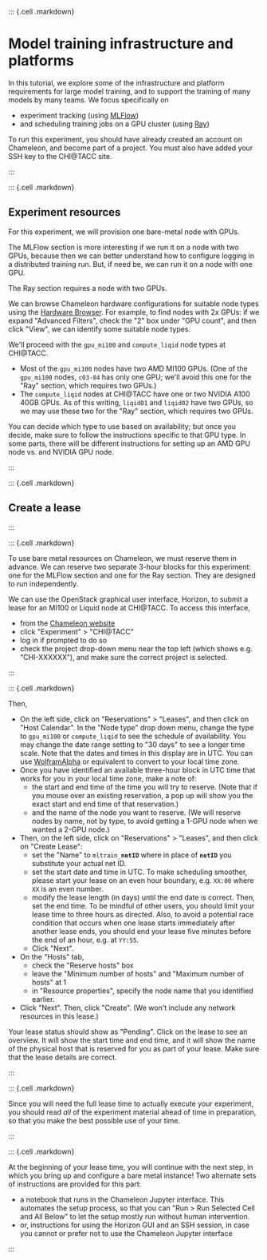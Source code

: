 
::: {.cell .markdown}

# Model training infrastructure and platforms

In this tutorial, we explore some of the infrastructure and platform requirements for large model training, and to support the training of many models by many teams. We focus specifically on 

* experiment tracking (using [MLFlow](https://mlflow.org/))
* and scheduling training jobs on a GPU cluster (using [Ray](https://www.ray.io/))

To run this experiment, you should have already created an account on Chameleon, and become part of a project. You must also have added your SSH key to the CHI@TACC site.

:::

::: {.cell .markdown}

## Experiment resources 

For this experiment, we will provision one bare-metal node with GPUs. 

The MLFlow section is more interesting if we run it on a node with two GPUs, because then we can better understand how to configure logging in a distributed training run. But, if need be, we can run it on a node with one GPU.

The Ray section requires a node with two GPUs.

We can browse Chameleon hardware configurations for suitable node types using the [Hardware Browser](https://chameleoncloud.org/hardware/). For example, to find nodes with 2x GPUs: if we expand "Advanced Filters", check the "2" box under "GPU count", and then click "View", we can identify some suitable node types. 

We'll proceed with the `gpu_mi100` and `compute_liqid` node types at CHI@TACC.

* Most of the `gpu_mi100` nodes have two AMD MI100 GPUs. (One of the `gpu_mi100` nodes, `c03-04` has only one GPU; we'll avoid this one for the "Ray" section, which requires two GPUs.)
* The `compute_liqid` nodes at CHI@TACC have one or two NVIDIA A100 40GB GPUs. As of this writing, `liqid01` and `liqid02` have two GPUs, so we may use these two for the "Ray" section, which requires two GPUs. 

You can decide which type to use based on availability; but once you decide, make sure to follow the instructions specific to that GPU type. In some parts, there will be different instructions for setting up an AMD GPU node vs. and NVIDIA GPU node.


:::

::: {.cell .markdown}

## Create a lease

:::

::: {.cell .markdown}

To use bare metal resources on Chameleon, we must reserve them in advance. We can reserve two separate 3-hour blocks for this experiment: one for the MLFlow section and one for the Ray section. They are designed to run independently.

We can use the OpenStack graphical user interface, Horizon, to submit a lease for an MI100 or Liquid node at CHI@TACC. To access this interface,

* from the [Chameleon website](https://chameleoncloud.org/hardware/)
* click "Experiment" > "CHI@TACC"
* log in if prompted to do so
* check the project drop-down menu near the top left (which shows e.g. “CHI-XXXXXX”), and make sure the correct project is selected.

:::

::: {.cell .markdown}

Then, 

* On the left side, click on "Reservations" > "Leases", and then click on "Host Calendar". In the "Node type" drop down menu, change the type to `gpu_mi100` or `compute_liqid` to see the schedule of availability. You may change the date range setting to "30 days" to see a longer time scale. Note that the dates and times in this display are in UTC. You can use [WolframAlpha](https://www.wolframalpha.com/) or equivalent to convert to your local time zone. 
* Once you have identified an available three-hour block in UTC time that works for you in your local time zone, make a note of:
  * the start and end time of the time you will try to reserve. (Note that if you mouse over an existing reservation, a pop up will show you the exact start and end time of that reservation.)
  * and the name of the node you want to reserve. (We will reserve nodes by name, not by type, to avoid getting a 1-GPU node when we wanted a 2-GPU node.)
* Then, on the left side, click on "Reservations" > "Leases", and then click on "Create Lease":
  * set the "Name" to <code>mltrain_<b>netID</b></code> where in place of <code><b>netID</b></code> you substitute your actual net ID.
  * set the start date and time in UTC. To make scheduling smoother, please start your lease on an even hour boundary, e.g. `XX:00` where `XX` is an even number.
  * modify the lease length (in days) until the end date is correct. Then, set the end time. To be mindful of other users, you should limit your lease time to three hours as directed. Also, to avoid a potential race condition that occurs when one lease starts immediately after another lease ends, you should end your lease five minutes before the end of an hour, e.g. at `YY:55`.
  * Click "Next".
* On the "Hosts" tab, 
  * check the "Reserve hosts" box
  * leave the "Minimum number of hosts" and "Maximum number of hosts" at 1
  * in "Resource properties", specify the node name that you identified earlier.
* Click "Next". Then, click "Create". (We won't include any network resources in this lease.)
  
Your lease status should show as "Pending". Click on the lease to see an overview. It will show the start time and end time, and it will show the name of the physical host that is reserved for you as part of your lease. Make sure that the lease details are correct.

:::

::: {.cell .markdown}

Since you will need the full lease time to actually execute your experiment, you should read *all* of the experiment material ahead of time in preparation, so that you make the best possible use of your time.

:::

::: {.cell .markdown}

At the beginning of your lease time, you will continue with the next step, in which you bring up and configure a bare metal instance! Two alternate sets of instructions are provided for this part:

* a notebook that runs in the Chameleon Jupyter interface. This automates the setup process, so that you can "Run > Run Selected Cell and All Below" to let the setup mostly run without human intervention.
* or, instructions for using the Horizon GUI and an SSH session, in case you cannot or prefer not to use the Chameleon Jupyter interface

:::
